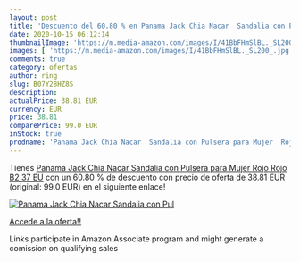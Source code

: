 ```yaml
---
layout: post
title: 'Descuento del 60.80 % en Panama Jack Chia Nacar  Sandalia con Pul'
date: 2020-10-15 06:12:14
thumbnailImage: 'https://m.media-amazon.com/images/I/41BbFHmSlBL._SL200_.jpg'
images: [ 'https://m.media-amazon.com/images/I/41BbFHmSlBL._SL200_.jpg' ]
comments: true
category: ofertas
author: ring
slug: B07Y28HZ8S
description:
actualPrice: 38.81 EUR
currency: EUR
price: 38.81
comparePrice: 99.0 EUR
inStock: true
prodname: 'Panama Jack Chia Nacar  Sandalia con Pulsera para Mujer  Rojo  Rojo B2   37 EU'
---
```


Tienes [Panama Jack Chia Nacar  Sandalia con Pulsera para Mujer  Rojo  Rojo B2   37 EU](https://www.amazon.es/dp/B07Y28HZ8S/?tag=tolees-21) con un 60.80 % de descuento con precio de oferta de 38.81 EUR (original: 99.0 EUR) en el siguiente enlace!

[![Panama Jack Chia Nacar  Sandalia con Pul](https://m.media-amazon.com/images/I/41BbFHmSlBL._SL200_.jpg)](https://www.amazon.es/dp/B07Y28HZ8S/?tag=tolees-21)

[Accede a la oferta!!](https://www.amazon.es/dp/B07Y28HZ8S/?tag=tolees-21)

Links participate in Amazon Associate program and might generate a comission on qualifying sales


